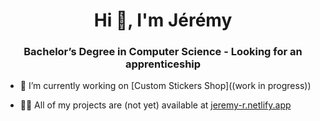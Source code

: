 <h1 align="center">Hi 👋, I'm Jérémy</h1>
<h3 align="center">Bachelor’s Degree in Computer Science - Looking for an apprenticeship</h3>

- 🔭 I’m currently working on [Custom Stickers Shop]((work in progress))

- 👨‍💻 All of my projects are (not yet) available at [jeremy-r.netlify.app](jeremy-r.netlify.app)
